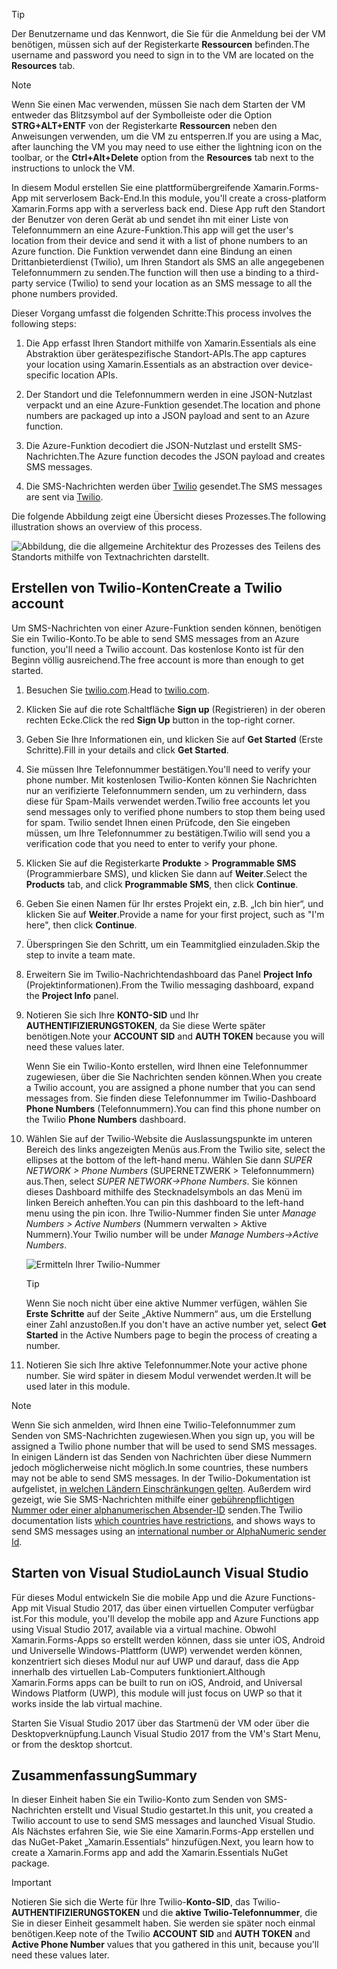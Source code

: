 > [!TIP]
> <span data-ttu-id="d3337-101">Der Benutzername und das Kennwort, die Sie für die Anmeldung bei der VM benötigen, müssen sich auf der Registerkarte **Ressourcen** befinden.</span><span class="sxs-lookup"><span data-stu-id="d3337-101">The username and password you need to sign in to the VM are located on the **Resources** tab.</span></span>

> [!NOTE]
> <span data-ttu-id="d3337-102">Wenn Sie einen Mac verwenden, müssen Sie nach dem Starten der VM entweder das Blitzsymbol auf der Symbolleiste oder die Option **STRG+ALT+ENTF** von der Registerkarte **Ressourcen** neben den Anweisungen verwenden, um die VM zu entsperren.</span><span class="sxs-lookup"><span data-stu-id="d3337-102">If you are using a Mac, after launching the VM you may need to use either the lightning icon on the toolbar, or the **Ctrl+Alt+Delete** option from the **Resources** tab next to the instructions to unlock the VM.</span></span>


<span data-ttu-id="d3337-103">In diesem Modul erstellen Sie eine plattformübergreifende Xamarin.Forms-App mit serverlosem Back-End.</span><span class="sxs-lookup"><span data-stu-id="d3337-103">In this module, you'll create a cross-platform Xamarin.Forms app with a serverless back end.</span></span> <span data-ttu-id="d3337-104">Diese App ruft den Standort der Benutzer von deren Gerät ab und sendet ihn mit einer Liste von Telefonnummern an eine Azure-Funktion.</span><span class="sxs-lookup"><span data-stu-id="d3337-104">This app will get the user's location from their device and send it with a list of phone numbers to an Azure function.</span></span> <span data-ttu-id="d3337-105">Die Funktion verwendet dann eine Bindung an einen Drittanbieterdienst (Twilio), um Ihren Standort als SMS an alle angegebenen Telefonnummern zu senden.</span><span class="sxs-lookup"><span data-stu-id="d3337-105">The function will then use a binding to a third-party service (Twilio) to send your location as an SMS message to all the phone numbers provided.</span></span>

<span data-ttu-id="d3337-106">Dieser Vorgang umfasst die folgenden Schritte:</span><span class="sxs-lookup"><span data-stu-id="d3337-106">This process involves the following steps:</span></span>

1. <span data-ttu-id="d3337-107">Die App erfasst Ihren Standort mithilfe von Xamarin.Essentials als eine Abstraktion über gerätespezifische Standort-APIs.</span><span class="sxs-lookup"><span data-stu-id="d3337-107">The app captures your location using Xamarin.Essentials as an abstraction over device-specific location APIs.</span></span>

1. <span data-ttu-id="d3337-108">Der Standort und die Telefonnummern werden in eine JSON-Nutzlast verpackt und an eine Azure-Funktion gesendet.</span><span class="sxs-lookup"><span data-stu-id="d3337-108">The location and phone numbers are packaged up into a JSON payload and sent to an Azure function.</span></span>

1. <span data-ttu-id="d3337-109">Die Azure-Funktion decodiert die JSON-Nutzlast und erstellt SMS-Nachrichten.</span><span class="sxs-lookup"><span data-stu-id="d3337-109">The Azure function decodes the JSON payload and creates SMS messages.</span></span>

1. <span data-ttu-id="d3337-110">Die SMS-Nachrichten werden über [Twilio](https://www.twilio.com/?azure-portal=true) gesendet.</span><span class="sxs-lookup"><span data-stu-id="d3337-110">The SMS messages are sent via [Twilio](https://www.twilio.com/?azure-portal=true).</span></span>

<span data-ttu-id="d3337-111">Die folgende Abbildung zeigt eine Übersicht dieses Prozesses.</span><span class="sxs-lookup"><span data-stu-id="d3337-111">The following illustration shows an overview of this process.</span></span>

![Abbildung, die die allgemeine Architektur des Prozesses des Teilens des Standorts mithilfe von Textnachrichten darstellt.](../media/1-architecture.png)

## <a name="create-a-twilio-account"></a><span data-ttu-id="d3337-113">Erstellen von Twilio-Konten</span><span class="sxs-lookup"><span data-stu-id="d3337-113">Create a Twilio account</span></span>

<span data-ttu-id="d3337-114">Um SMS-Nachrichten von einer Azure-Funktion senden können, benötigen Sie ein Twilio-Konto.</span><span class="sxs-lookup"><span data-stu-id="d3337-114">To be able to send SMS messages from an Azure function, you'll need a Twilio account.</span></span> <span data-ttu-id="d3337-115">Das kostenlose Konto ist für den Beginn völlig ausreichend.</span><span class="sxs-lookup"><span data-stu-id="d3337-115">The free account is more than enough to get started.</span></span>

1. <span data-ttu-id="d3337-116">Besuchen Sie [twilio.com](https://www.twilio.com?azure-portal=true).</span><span class="sxs-lookup"><span data-stu-id="d3337-116">Head to [twilio.com](https://www.twilio.com?azure-portal=true).</span></span>

1. <span data-ttu-id="d3337-117">Klicken Sie auf die rote Schaltfläche **Sign up** (Registrieren) in der oberen rechten Ecke.</span><span class="sxs-lookup"><span data-stu-id="d3337-117">Click the red **Sign Up** button in the top-right corner.</span></span>

1. <span data-ttu-id="d3337-118">Geben Sie Ihre Informationen ein, und klicken Sie auf **Get Started** (Erste Schritte).</span><span class="sxs-lookup"><span data-stu-id="d3337-118">Fill in your details and click **Get Started**.</span></span>

1. <span data-ttu-id="d3337-119">Sie müssen Ihre Telefonnummer bestätigen.</span><span class="sxs-lookup"><span data-stu-id="d3337-119">You'll need to verify your phone number.</span></span> <span data-ttu-id="d3337-120">Mit kostenlosen Twilio-Konten können Sie Nachrichten nur an verifizierte Telefonnummern senden, um zu verhindern, dass diese für Spam-Mails verwendet werden.</span><span class="sxs-lookup"><span data-stu-id="d3337-120">Twilio free accounts let you send messages only to verified phone numbers to stop them being used for spam.</span></span> <span data-ttu-id="d3337-121">Twilio sendet Ihnen einen Prüfcode, den Sie eingeben müssen, um Ihre Telefonnummer zu bestätigen.</span><span class="sxs-lookup"><span data-stu-id="d3337-121">Twilio will send you a verification code that you need to enter to verify your phone.</span></span>

1. <span data-ttu-id="d3337-122">Klicken Sie auf die Registerkarte **Produkte** > **Programmable SMS** (Programmierbare SMS), und klicken Sie dann auf **Weiter**.</span><span class="sxs-lookup"><span data-stu-id="d3337-122">Select the **Products** tab, and click **Programmable SMS**, then click **Continue**.</span></span>

1. <span data-ttu-id="d3337-123">Geben Sie einen Namen für Ihr erstes Projekt ein, z.B. „Ich bin hier“, und klicken Sie auf **Weiter**.</span><span class="sxs-lookup"><span data-stu-id="d3337-123">Provide a name for your first project, such as "I'm here", then click **Continue**.</span></span>

1. <span data-ttu-id="d3337-124">Überspringen Sie den Schritt, um ein Teammitglied einzuladen.</span><span class="sxs-lookup"><span data-stu-id="d3337-124">Skip the step to invite a team mate.</span></span>

1. <span data-ttu-id="d3337-125">Erweitern Sie im Twilio-Nachrichtendashboard das Panel **Project Info** (Projektinformationen).</span><span class="sxs-lookup"><span data-stu-id="d3337-125">From the Twilio messaging dashboard, expand the **Project Info** panel.</span></span>

1. <span data-ttu-id="d3337-126">Notieren Sie sich Ihre **KONTO-SID** und Ihr **AUTHENTIFIZIERUNGSTOKEN**, da Sie diese Werte später benötigen.</span><span class="sxs-lookup"><span data-stu-id="d3337-126">Note your **ACCOUNT SID** and **AUTH TOKEN** because you will need these values later.</span></span>

    <span data-ttu-id="d3337-127">Wenn Sie ein Twilio-Konto erstellen, wird Ihnen eine Telefonnummer zugewiesen, über die Sie Nachrichten senden können.</span><span class="sxs-lookup"><span data-stu-id="d3337-127">When you create a Twilio account, you are assigned a phone number that you can send messages from.</span></span> <span data-ttu-id="d3337-128">Sie finden diese Telefonnummer im Twilio-Dashboard **Phone Numbers** (Telefonnummern).</span><span class="sxs-lookup"><span data-stu-id="d3337-128">You can find this phone number on the Twilio **Phone Numbers** dashboard.</span></span>

1. <span data-ttu-id="d3337-129">Wählen Sie auf der Twilio-Website die Auslassungspunkte im unteren Bereich des links angezeigten Menüs aus.</span><span class="sxs-lookup"><span data-stu-id="d3337-129">From the Twilio site, select the ellipses at the bottom of the left-hand menu.</span></span> <span data-ttu-id="d3337-130">Wählen Sie dann *SUPER NETWORK > Phone Numbers* (SUPERNETZWERK > Telefonnummern) aus.</span><span class="sxs-lookup"><span data-stu-id="d3337-130">Then, select *SUPER NETWORK->Phone Numbers*.</span></span> <span data-ttu-id="d3337-131">Sie können dieses Dashboard mithilfe des Stecknadelsymbols an das Menü im linken Bereich anheften.</span><span class="sxs-lookup"><span data-stu-id="d3337-131">You can pin this dashboard to the left-hand menu using the pin icon.</span></span> <span data-ttu-id="d3337-132">Ihre Twilio-Nummer finden Sie unter *Manage Numbers > Active Numbers* (Nummern verwalten > Aktive Nummern).</span><span class="sxs-lookup"><span data-stu-id="d3337-132">Your Twilio number will be under *Manage Numbers->Active Numbers*.</span></span>

    ![Ermitteln Ihrer Twilio-Nummer](../media/7-twilio-find-number.png)

    > [!TIP]
    > <span data-ttu-id="d3337-134">Wenn Sie noch nicht über eine aktive Nummer verfügen, wählen Sie **Erste Schritte** auf der Seite „Aktive Nummern“ aus, um die Erstellung einer Zahl anzustoßen.</span><span class="sxs-lookup"><span data-stu-id="d3337-134">If you don't have an active number yet, select **Get Started** in the Active Numbers page to begin the process of creating a number.</span></span>

1. <span data-ttu-id="d3337-135">Notieren Sie sich Ihre aktive Telefonnummer.</span><span class="sxs-lookup"><span data-stu-id="d3337-135">Note your active phone number.</span></span> <span data-ttu-id="d3337-136">Sie wird später in diesem Modul verwendet werden.</span><span class="sxs-lookup"><span data-stu-id="d3337-136">It will be used later in this module.</span></span>


> [!NOTE]
> <span data-ttu-id="d3337-137">Wenn Sie sich anmelden, wird Ihnen eine Twilio-Telefonnummer zum Senden von SMS-Nachrichten zugewiesen.</span><span class="sxs-lookup"><span data-stu-id="d3337-137">When you sign up, you will be assigned a Twilio phone number that will be used to send SMS messages.</span></span> <span data-ttu-id="d3337-138">In einigen Ländern ist das Senden von Nachrichten über diese Nummern jedoch möglicherweise nicht möglich.</span><span class="sxs-lookup"><span data-stu-id="d3337-138">In some countries, these numbers may not be able to send SMS messages.</span></span> <span data-ttu-id="d3337-139">In der Twilio-Dokumentation ist aufgelistet, [in welchen Ländern Einschränkungen gelten](https://support.twilio.com/hc/articles/223183068-Twilio-international-phone-number-availability-and-their-capabilities?azure-portal=true). Außerdem wird gezeigt, wie Sie SMS-Nachrichten mithilfe einer [gebührenpflichtigen Nummer oder einer alphanumerischen Absender-ID](https://support.twilio.com/hc/articles/226690868-Using-Twilio-when-SMS-numbers-are-unavailable-in-your-country?azure-portal=true) senden.</span><span class="sxs-lookup"><span data-stu-id="d3337-139">The Twilio documentation lists [which countries have restrictions](https://support.twilio.com/hc/articles/223183068-Twilio-international-phone-number-availability-and-their-capabilities?azure-portal=true), and shows ways to send SMS messages using an [international number or AlphaNumeric sender Id](https://support.twilio.com/hc/articles/226690868-Using-Twilio-when-SMS-numbers-are-unavailable-in-your-country?azure-portal=true).</span></span>

## <a name="launch-visual-studio"></a><span data-ttu-id="d3337-140">Starten von Visual Studio</span><span class="sxs-lookup"><span data-stu-id="d3337-140">Launch Visual Studio</span></span>

<span data-ttu-id="d3337-141">Für dieses Modul entwickeln Sie die mobile App und die Azure Functions-App mit Visual Studio 2017, das über einen virtuellen Computer verfügbar ist.</span><span class="sxs-lookup"><span data-stu-id="d3337-141">For this module, you'll develop the mobile app and Azure Functions app using Visual Studio 2017, available via a virtual machine.</span></span> <span data-ttu-id="d3337-142">Obwohl Xamarin.Forms-Apps so erstellt werden können, dass sie unter iOS, Android und Universelle Windows-Plattform (UWP) verwendet werden können, konzentriert sich dieses Modul nur auf UWP und darauf, dass die App innerhalb des virtuellen Lab-Computers funktioniert.</span><span class="sxs-lookup"><span data-stu-id="d3337-142">Although Xamarin.Forms apps can be built to run on iOS, Android, and Universal Windows Platform (UWP), this module will just focus on UWP so that it works inside the lab virtual machine.</span></span>

<span data-ttu-id="d3337-143">Starten Sie Visual Studio 2017 über das Startmenü der VM oder über die Desktopverknüpfung.</span><span class="sxs-lookup"><span data-stu-id="d3337-143">Launch Visual Studio 2017 from the VM's Start Menu, or from the desktop shortcut.</span></span>

## <a name="summary"></a><span data-ttu-id="d3337-144">Zusammenfassung</span><span class="sxs-lookup"><span data-stu-id="d3337-144">Summary</span></span>

<span data-ttu-id="d3337-145">In dieser Einheit haben Sie ein Twilio-Konto zum Senden von SMS-Nachrichten erstellt und Visual Studio gestartet.</span><span class="sxs-lookup"><span data-stu-id="d3337-145">In this unit, you created a Twilio account to use to send SMS messages and launched Visual Studio.</span></span> <span data-ttu-id="d3337-146">Als Nächstes erfahren Sie, wie Sie eine Xamarin.Forms-App erstellen und das NuGet-Paket „Xamarin.Essentials“ hinzufügen.</span><span class="sxs-lookup"><span data-stu-id="d3337-146">Next, you learn how to create a Xamarin.Forms app and add the Xamarin.Essentials NuGet package.</span></span>

> [!IMPORTANT]
> <span data-ttu-id="d3337-147">Notieren Sie sich die Werte für Ihre Twilio-**Konto-SID**, das Twilio-**AUTHENTIFIZIERUNGSTOKEN** und die **aktive Twilio-Telefonnummer**, die Sie in dieser Einheit gesammelt haben. Sie werden sie später noch einmal benötigen.</span><span class="sxs-lookup"><span data-stu-id="d3337-147">Keep note of the Twilio  **ACCOUNT SID** and **AUTH TOKEN** and **Active Phone Number** values that you gathered in this unit, because you'll need these values later.</span></span>
